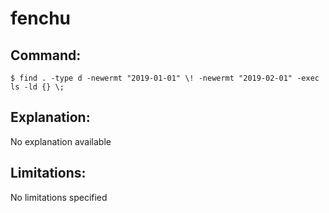 # fenchu

## Command:
```
$ find . -type d -newermt "2019-01-01" \! -newermt "2019-02-01" -exec ls -ld {} \;
```

## Explanation:
No explanation available

## Limitations:
No limitations specified

